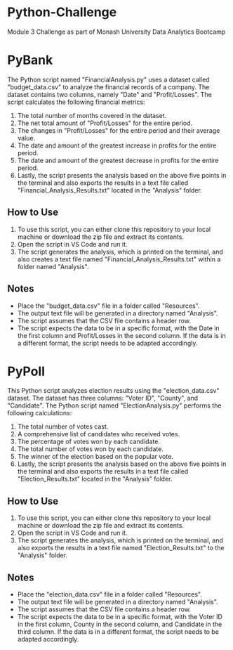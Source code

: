 # Python-Challenge
Module 3 Challenge as part of Monash University Data Analytics Bootcamp

# PyBank
The Python script named "FinancialAnalysis.py" uses a dataset called "budget_data.csv" to analyze the financial records of a company. The dataset contains two columns, namely "Date" and "Profit/Losses". The script calculates the following financial metrics:

1. The total number of months covered in the dataset.
2. The net total amount of "Profit/Losses" for the entire period.
3. The changes in "Profit/Losses" for the entire period and their average value.
4. The date and amount of the greatest increase in profits for the entire period.
5. The date and amount of the greatest decrease in profits for the entire period.
6. Lastly, the script presents the analysis based on the above five points in the terminal and also exports the results in a text file called "Financial_Analysis_Results.txt" located in the "Analysis" folder.

## How to Use
1. To use this script, you can either clone this repository to your local machine or download the zip file and extract its contents.
2. Open the script in VS Code and run it.
3. The script generates the analysis, which is printed on the terminal, and also creates a text file named "Financial_Analysis_Results.txt" within a folder named "Analysis".

## Notes
* Place the "budget_data.csv" file in a folder called "Resources".
* The output text file will be generated in a directory named "Analysis".
* The script assumes that the CSV file contains a header row.
* The script expects the data to be in a specific format, with the Date in the first column and Profit/Losses in the second column. If the data is in a different format, the script needs to be adapted accordingly.

# PyPoll
This Python script analyzes election results using the "election_data.csv" dataset. The dataset has three columns: "Voter ID", "County", and "Candidate". The Python script named "ElectionAnalysis.py" performs the following calculations:

1. The total number of votes cast.
2. A comprehensive list of candidates who received votes.
3. The percentage of votes won by each candidate.
4. The total number of votes won by each candidate.
5. The winner of the election based on the popular vote.
6. Lastly, the script presents the analysis based on the above five points in the terminal and also exports the results in a text file called "Election_Results.txt" located in the "Analysis" folder.


## How to Use
1. To use this script, you can either clone this repository to your local machine or download the zip file and extract its contents.
2. Open the script in VS Code and run it.
3. The script generates the analysis, which is printed on the terminal, and also exports the results in a text file named "Election_Results.txt" to the "Analysis" folder.

## Notes
* Place the "election_data.csv" file in a folder called "Resources".
* The output text file will be generated in a directory named "Analysis".
* The script assumes that the CSV file contains a header row.
* The script expects the data to be in a specific format, with the Voter ID in the first column, County in the second column, and Candidate in the third column. If the data is in a different format, the script needs to be adapted accordingly.
